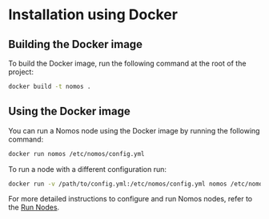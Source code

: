 # Installation using Docker

## Building the Docker image

To build the Docker image, run the following command at the root of the project:
```bash
docker build -t nomos .
```

## Using the Docker image

You can run a Nomos node using the Docker image by running the following command:
```bash
docker run nomos /etc/nomos/config.yml
```

To run a node with a different configuration run:
```bash
docker run -v /path/to/config.yml:/etc/nomos/config.yml nomos /etc/nomos/config.yml
```

For more detailed instructions to configure and run Nomos nodes, refer to the [Run Nodes](../run-nodes.md).
